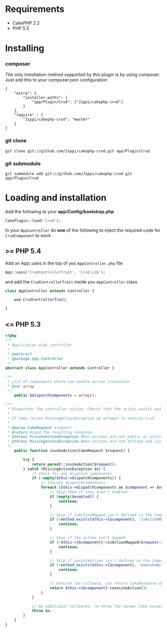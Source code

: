 # Requirements

* CakePHP 2.2
* PHP 5.3

# Installing

### composer

The only installation method supported by this plugin is by using composer. Just add this to your composer.json configuration:

```
{
	"extra": {
		"installer-paths": {
			"app/Plugin/Crud": ["Jippi/cakephp-crud"]
		}
	},
	"require" : {
		"Jippi/cakephp-crud": "master"
	}
}
```

### git clone

```
git clone git://github.com/Jippi/cakephp-crud.git app/Plugin/Crud
```

### git submodule

```
git submodule add git://github.com/Jippi/cakephp-crud.git app/Plugin/Crud
```

# Loading and installation

Add the following to your __app/Config/bootstrap.php__

```php
CakePlugin::load('Crud');
```

In your `AppController` do **one** of the following to inject the required code for `CrudComponent` to work

## >= PHP 5.4

Add an App::uses in the top of you `AppController.php` file

```php
App::uses('CrudControllerTrait', 'Crud.Lib');
```

and add the `CrudControllerTrait` inside you `AppController` class

```php
class AppController extends Controller {

	use CrudControllerTrait;

}
```

## <= PHP 5.3

```php
<?php
/**
 * Application wide controller
 *
 * @abstract
 * @package App.Controller
 */
abstract class AppController extends Controller {

/**
 * List of components which can handle action invocation
 * @var array
 */
	public $dispatchComponents = array();

/**
 * Dispatches the controller action. Checks that the action exists and isn't private.
 *
 * If Cake raises MissingActionException we attempt to execute Crud
 *
 * @param CakeRequest $request
 * @return mixed The resulting response.
 * @throws PrivateActionException When actions are not public or prefixed by _
 * @throws MissingActionException When actions are not defined and scaffolding and CRUD is not enabled.
 */
	public function invokeAction(CakeRequest $request) {

		try {
			return parent::invokeAction($request);
		} catch (MissingActionException $e) {
			// Check for any dispatch components
			if (!empty($this->dispatchComponents)) {
				// Iterate dispatchComponents
				foreach ($this->dispatchComponents as $component => $enabled) {
					// Skip them if they aren't enabled
					if (empty($enabled)) {
						continue;
					}

					// Skip if isActionMapped isn't defined in the Component
					if (!method_exists($this->{$component}, 'isActionMapped')) {
						continue;
					}

					// Skip if the action isn't mapped
					if (!$this->{$component}->isActionMapped($request->params['action'])) {
						continue;
					}

					// Skip if executeAction isn't defined in the Component
					if (!method_exists($this->{$component}, 'executeAction')) {
						continue;
					}

					// Execute the callback, can return CakeResponse object
					return $this->{$component}->executeAction();
				}
			}

			// No additional callbacks, re-throw the normal Cake exception
			throw $e;
		}
	}
}
```
